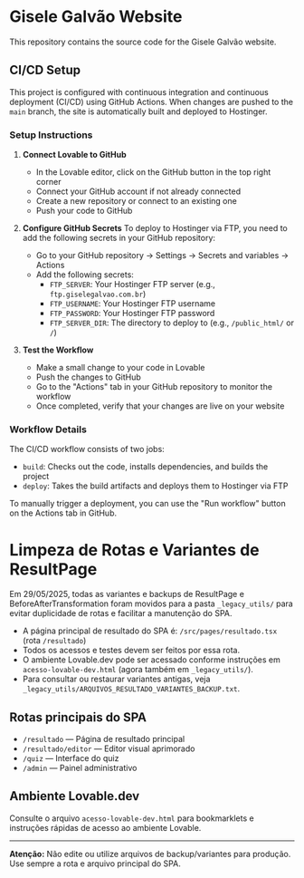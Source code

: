 # Gisele Galvão Website

This repository contains the source code for the Gisele Galvão website.

## CI/CD Setup

This project is configured with continuous integration and continuous deployment (CI/CD) using GitHub Actions. When changes are pushed to the `main` branch, the site is automatically built and deployed to Hostinger.

### Setup Instructions

1. **Connect Lovable to GitHub**
   - In the Lovable editor, click on the GitHub button in the top right corner
   - Connect your GitHub account if not already connected
   - Create a new repository or connect to an existing one
   - Push your code to GitHub

2. **Configure GitHub Secrets**
   To deploy to Hostinger via FTP, you need to add the following secrets in your GitHub repository:
   - Go to your GitHub repository → Settings → Secrets and variables → Actions
   - Add the following secrets:
     - `FTP_SERVER`: Your Hostinger FTP server (e.g., `ftp.giselegalvao.com.br`)
     - `FTP_USERNAME`: Your Hostinger FTP username
     - `FTP_PASSWORD`: Your Hostinger FTP password
     - `FTP_SERVER_DIR`: The directory to deploy to (e.g., `/public_html/` or `/`)

3. **Test the Workflow**
   - Make a small change to your code in Lovable
   - Push the changes to GitHub
   - Go to the "Actions" tab in your GitHub repository to monitor the workflow
   - Once completed, verify that your changes are live on your website

### Workflow Details

The CI/CD workflow consists of two jobs:
- `build`: Checks out the code, installs dependencies, and builds the project
- `deploy`: Takes the build artifacts and deploys them to Hostinger via FTP

To manually trigger a deployment, you can use the "Run workflow" button on the Actions tab in GitHub.

# Limpeza de Rotas e Variantes de ResultPage

Em 29/05/2025, todas as variantes e backups de ResultPage e BeforeAfterTransformation foram movidos para a pasta `_legacy_utils/` para evitar duplicidade de rotas e facilitar a manutenção do SPA.

- A página principal de resultado do SPA é: `/src/pages/resultado.tsx` (rota `/resultado`)
- Todos os acessos e testes devem ser feitos por essa rota.
- O ambiente Lovable.dev pode ser acessado conforme instruções em `acesso-lovable-dev.html` (agora também em `_legacy_utils/`).
- Para consultar ou restaurar variantes antigas, veja `_legacy_utils/ARQUIVOS_RESULTADO_VARIANTES_BACKUP.txt`.

## Rotas principais do SPA
- `/resultado` — Página de resultado principal
- `/resultado/editor` — Editor visual aprimorado
- `/quiz` — Interface do quiz
- `/admin` — Painel administrativo

## Ambiente Lovable.dev
Consulte o arquivo `acesso-lovable-dev.html` para bookmarklets e instruções rápidas de acesso ao ambiente Lovable.

---

**Atenção:** Não edite ou utilize arquivos de backup/variantes para produção. Use sempre a rota e arquivo principal do SPA.
